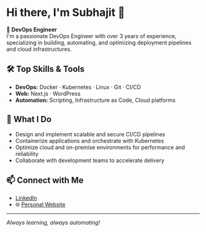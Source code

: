 # Hi there, I'm Subhajit 👋

🚀 **DevOps Engineer**  
I'm a passionate DevOps Engineer with over 3 years of experience, specializing in building, automating, and optimizing deployment pipelines and cloud infrastructures.

## 🛠️ Top Skills & Tools

- **DevOps:** Docker · Kubernetes · Linux · Git · CI/CD
- **Web:** Next.js · WordPress
- **Automation:** Scripting, Infrastructure as Code, Cloud platforms

## 🌱 What I Do

- Design and implement scalable and secure CI/CD pipelines
- Containerize applications and orchestrate with Kubernetes
- Optimize cloud and on-premise environments for performance and reliability
- Collaborate with development teams to accelerate delivery

## 📫 Connect with Me

- [LinkedIn](https://in.linkedin.com/in/dmsubhajit)
- 🌐 [Personal Website](http://www.subhajit.in)

---

_Always learning, always automating!_